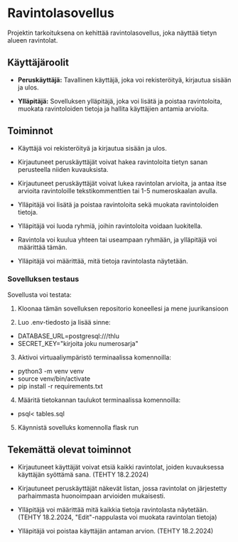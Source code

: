 # Ravintolasovellus

Projektin tarkoituksena on kehittää ravintolasovellus, joka näyttää tietyn alueen ravintolat.

## Käyttäjäroolit

- **Peruskäyttäjä:** Tavallinen käyttäjä, joka voi rekisteröityä, kirjautua sisään ja ulos.

- **Ylläpitäjä:** Sovelluksen ylläpitäjä, joka voi lisätä ja poistaa ravintoloita, muokata ravintoloiden tietoja ja hallita käyttäjien antamia arvioita.

## Toiminnot

- Käyttäjä voi rekisteröityä ja kirjautua sisään ja ulos.

- Kirjautuneet peruskäyttäjät voivat hakea ravintoloita tietyn sanan perusteella niiden kuvauksista.
-  Kirjautuneet peruskäyttäjät voivat lukea ravintolan arvioita, ja antaa itse arvioita ravintoloille tekstikommenttien tai 1-5 numeroskaalan avulla. 


- Ylläpitäjä voi lisätä ja poistaa ravintoloita sekä muokata ravintoloiden tietoja.
- Ylläpitäjä voi luoda ryhmiä, joihin ravintoloita voidaan luokitella.
- Ravintola voi kuulua yhteen tai useampaan ryhmään, ja ylläpitäjä voi määrittää tämän.
- Ylläpitäjä voi määrittää, mitä tietoja ravintolasta näytetään.

### Sovelluksen testaus

Sovellusta voi testata:
1. Kloonaa tämän sovelluksen repositorio koneellesi ja mene juurikansioon

2. Luo .env-tiedosto ja lisää sinne:
- DATABASE_URL=postgresql:///thlu
- SECRET_KEY="kirjoita joku numerosarja"

3. Aktivoi virtuaaliympäristö terminaalissa komennoilla:
- python3 -m venv venv
- source venv/bin/activate
- pip install -r requirements.txt

4. Määritä tietokannan taulukot terminaalissa komennoilla:
- psql< tables.sql

5. Käynnistä sovelluks komennolla flask run

## Tekemättä olevat toiminnot

- Kirjautuneet käyttäjät voivat etsiä kaikki ravintolat, joiden kuvauksessa käyttäjän syöttämä sana. (TEHTY 18.2.2024)
- Kirjautuneet peruskäyttäjät näkevät listan, jossa ravintolat on järjestetty parhaimmasta huonoimpaan arvioiden mukaisesti.

- Ylläpitäjä voi määrittää mitä kaikkia tietoja ravintolasta näytetään. (TEHTY 18.2.2024, "Edit"-nappulasta voi muokata ravintolan tietoja)
- Ylläpitäjä voi poistaa käyttäjän antaman arvion. (TEHTY 18.2.2024)


